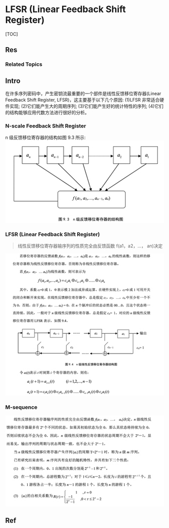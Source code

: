 # LFSR (Linear Feedback Shift Register)

[TOC]



## Res
### Related Topics



## Intro
在许多序列密码中，产生密钥流最重要的一个部件是线性反馈移位寄存器(Linear Feedback Shift Register, LFSR)，这主要基于以下几个原因:
(1)LFSR 非常适合硬件实现; 
(2)它们能产生大的周期序列; 
(3)它们能产生好的统计特性的序列;
(4)它们的结构能够应用代数方法进行很好的分析。


### N-scale Feedback Shift Register
n 级反馈移位寄存器的结构如图 9.3 所示:
![](../../../../../../../../../Assets/Pics/Screenshot%202023-06-14%20at%201.08.29%20PM.png)


### LFSR (Linear Feedback Shift Register)
> 线性反馈移位寄存器输序列的性质完全由反馈函数 f(a1，a2，...， an)决定

![](../../../../../../../../../Assets/Pics/Screenshot%202023-06-14%20at%201.10.52%20PM.png)


### M-sequence
![](../../../../../../../../../Assets/Pics/Screenshot%202023-06-14%20at%201.12.52%20PM.png)



## Ref

